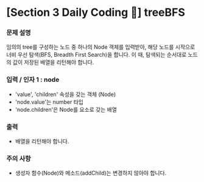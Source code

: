 # [Section 3 Daily Coding 🌟] treeBFS

### 문제 설명

<p>임의의 tree를 구성하는 노드 중 하나의 Node 객체를 입력받아, 해당 노드를 시작으로 너비 우선 탐색(BFS, Breadth First Search)을 합니다. 이 때, 탐색되는 순서대로 노드의 값이 저장된 배열을 리턴해야 합니다.</p>

### 입력 / 인자 1 : node

 <ul>
    <li>'value', 'children' 속성을 갖는 객체 (Node)</li>
    <li>'node.value'는 number 타입</li>
    <li>'node.children'은 Node를 요소로 갖는 배열</li>
 </ul>

### 출력

 <ul>
    <li>배열을 리턴해야 합니다.</li>
 </ul>

### 주의 사항

 <ul>
    <li>생성자 함수(Node)와 메소드(addChild)는 변경하지 않아야 합니다.</li>
 </ul>

